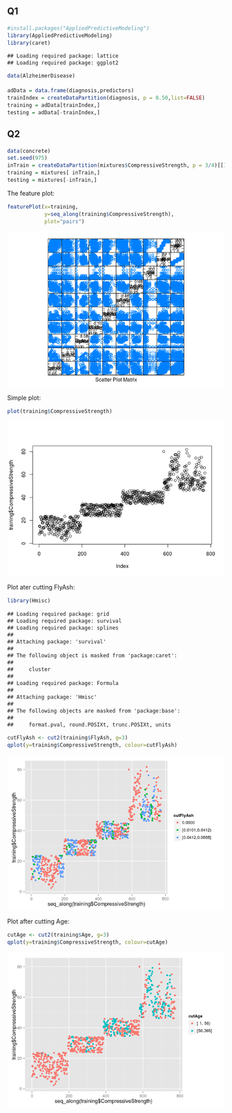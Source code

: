 
## Q1


```r
#install.packages("AppliedPredictiveModeling")
library(AppliedPredictiveModeling)
library(caret)
```

```
## Loading required package: lattice
## Loading required package: ggplot2
```

```r
data(AlzheimerDisease)

adData = data.frame(diagnosis,predictors)
trainIndex = createDataPartition(diagnosis, p = 0.50,list=FALSE)
training = adData[trainIndex,]
testing = adData[-trainIndex,]
```

## Q2

```r
data(concrete)
set.seed(975)
inTrain = createDataPartition(mixtures$CompressiveStrength, p = 3/4)[[1]]
training = mixtures[ inTrain,]
testing = mixtures[-inTrain,]
```

The feature plot:

```r
featurePlot(x=training,
            y=seq_along(training$CompressiveStrength),
            plot="pairs")
```

![plot of chunk unnamed-chunk-3](./quiz2_files/figure-html/unnamed-chunk-3.png) 

Simple plot:

```r
plot(training$CompressiveStrength)
```

![plot of chunk unnamed-chunk-4](./quiz2_files/figure-html/unnamed-chunk-4.png) 

Plot ater cutting FlyAsh:

```r
library(Hmisc)
```

```
## Loading required package: grid
## Loading required package: survival
## Loading required package: splines
## 
## Attaching package: 'survival'
## 
## The following object is masked from 'package:caret':
## 
##     cluster
## 
## Loading required package: Formula
## 
## Attaching package: 'Hmisc'
## 
## The following objects are masked from 'package:base':
## 
##     format.pval, round.POSIXt, trunc.POSIXt, units
```

```r
cutFlyAsh <- cut2(training$FlyAsh, g=3)
qplot(y=training$CompressiveStrength, colour=cutFlyAsh)
```

![plot of chunk unnamed-chunk-5](./quiz2_files/figure-html/unnamed-chunk-5.png) 

Plot after cutting Age:

```r
cutAge <- cut2(training$Age, g=3)
qplot(y=training$CompressiveStrength, colour=cutAge)
```

![plot of chunk unnamed-chunk-6](./quiz2_files/figure-html/unnamed-chunk-6.png) 
